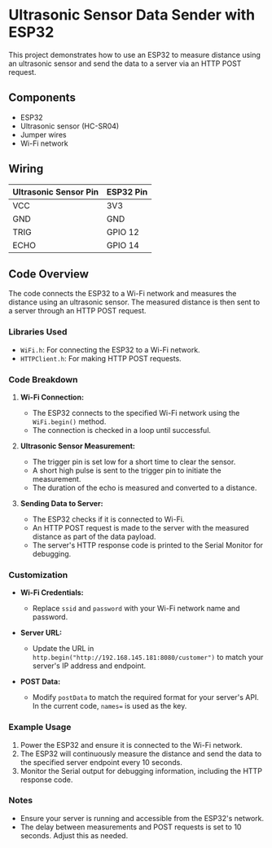 # Ultrasonic Sensor Data Sender with ESP32

This project demonstrates how to use an ESP32 to measure distance using an ultrasonic sensor and send the data to a server via an HTTP POST request.

## Components

- ESP32
- Ultrasonic sensor (HC-SR04)
- Jumper wires
- Wi-Fi network

## Wiring

| Ultrasonic Sensor Pin | ESP32 Pin   |
|-----------------------|-------------|
| VCC                   | 3V3         |
| GND                   | GND         |
| TRIG                  | GPIO 12     |
| ECHO                  | GPIO 14     |

## Code Overview

The code connects the ESP32 to a Wi-Fi network and measures the distance using an ultrasonic sensor. The measured distance is then sent to a server through an HTTP POST request.

### Libraries Used

- `WiFi.h`: For connecting the ESP32 to a Wi-Fi network.
- `HTTPClient.h`: For making HTTP POST requests.

### Code Breakdown

1. **Wi-Fi Connection:**
   - The ESP32 connects to the specified Wi-Fi network using the `WiFi.begin()` method.
   - The connection is checked in a loop until successful.

2. **Ultrasonic Sensor Measurement:**
   - The trigger pin is set low for a short time to clear the sensor.
   - A short high pulse is sent to the trigger pin to initiate the measurement.
   - The duration of the echo is measured and converted to a distance.

3. **Sending Data to Server:**
   - The ESP32 checks if it is connected to Wi-Fi.
   - An HTTP POST request is made to the server with the measured distance as part of the data payload.
   - The server's HTTP response code is printed to the Serial Monitor for debugging.

### Customization

- **Wi-Fi Credentials:**
  - Replace `ssid` and `password` with your Wi-Fi network name and password.

- **Server URL:**
  - Update the URL in `http.begin("http://192.168.145.181:8080/customer")` to match your server's IP address and endpoint.

- **POST Data:**
  - Modify `postData` to match the required format for your server's API. In the current code, `names=` is used as the key.

### Example Usage

1. Power the ESP32 and ensure it is connected to the Wi-Fi network.
2. The ESP32 will continuously measure the distance and send the data to the specified server endpoint every 10 seconds.
3. Monitor the Serial output for debugging information, including the HTTP response code.

### Notes

- Ensure your server is running and accessible from the ESP32's network.
- The delay between measurements and POST requests is set to 10 seconds. Adjust this as needed.

